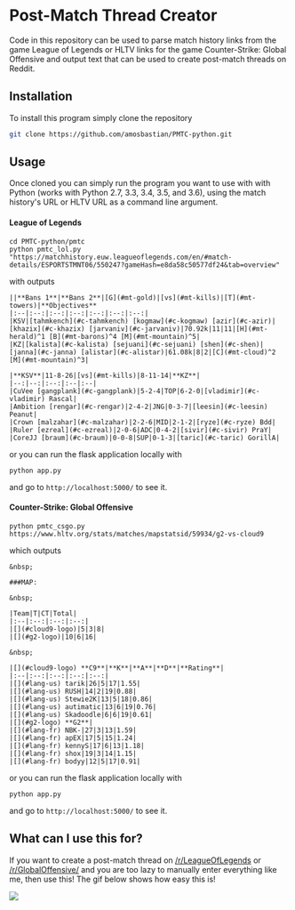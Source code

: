 Post-Match Thread Creator
====================

Code in this repository can be used to parse match history links from the game League of Legends or HLTV links for the game Counter-Strike: Global Offensive and output text that can be used to create post-match threads on Reddit.

Installation
--------------------
To install this program simply clone the repository

```bash
git clone https://github.com/amosbastian/PMTC-python.git
```
Usage
--------------------
Once cloned you can simply run the program you want to use with with Python (works with Python 2.7, 3.3, 3.4, 3.5, and 3.6), using the match history's URL or HLTV URL as a command line argument.

#### League of Legends

```
cd PMTC-python/pmtc
python pmtc_lol.py "https://matchhistory.euw.leagueoflegends.com/en/#match-details/ESPORTSTMNT06/550247?gameHash=e8da58c50577df24&tab=overview"
```

with outputs

```
||**Bans 1**|**Bans 2**|[G](#mt-gold)|[vs](#mt-kills)|[T](#mt-towers)|**Objectives**
|:--|:--:|:--:|:--:|:--:|:--:|:--:|
|KSV|[tahmkench](#c-tahmkench) [kogmaw](#c-kogmaw) [azir](#c-azir)|[khazix](#c-khazix) [jarvaniv](#c-jarvaniv)|70.92k|11|11|[H](#mt-herald)^1 [B](#mt-barons)^4 [M](#mt-mountain)^5|
|KZ|[kalista](#c-kalista) [sejuani](#c-sejuani) [shen](#c-shen)|[janna](#c-janna) [alistar](#c-alistar)|61.08k|8|2|[C](#mt-cloud)^2 [M](#mt-mountain)^3|

|**KSV**|11-8-26|[vs](#mt-kills)|8-11-14|**KZ**|
|--:|--:|:--:|:--|:--|
|CuVee [gangplank](#c-gangplank)|5-2-4|TOP|6-2-0|[vladimir](#c-vladimir) Rascal|
|Ambition [rengar](#c-rengar)|2-4-2|JNG|0-3-7|[leesin](#c-leesin) Peanut|
|Crown [malzahar](#c-malzahar)|2-2-6|MID|2-1-2|[ryze](#c-ryze) Bdd|
|Ruler [ezreal](#c-ezreal)|2-0-6|ADC|0-4-2|[sivir](#c-sivir) PraY|
|CoreJJ [braum](#c-braum)|0-0-8|SUP|0-1-3|[taric](#c-taric) GorillA|
```

or you can run the flask application locally with 

```
python app.py
```

and go to `http://localhost:5000/` to see it.

#### Counter-Strike: Global Offensive

```
python pmtc_csgo.py https://www.hltv.org/stats/matches/mapstatsid/59934/g2-vs-cloud9
```

which outputs

```
&nbsp;

###MAP: 

&nbsp;

|Team|T|CT|Total|
|:--|:--:|:--:|:--:|
|[](#cloud9-logo)|5|3|8|
|[](#g2-logo)|10|6|16|

&nbsp;

|[](#cloud9-logo) **C9**|**K**|**A**|**D**|**Rating**|
|:--|:--:|:--:|:--:|:--:|
|[](#lang-us) tarik|26|5|17|1.55|
|[](#lang-us) RUSH|14|2|19|0.88|
|[](#lang-us) Stewie2K|13|5|18|0.86|
|[](#lang-us) autimatic|13|6|19|0.76|
|[](#lang-us) Skadoodle|6|6|19|0.61|
|[](#g2-logo) **G2**|
|[](#lang-fr) NBK-|27|3|13|1.59|
|[](#lang-fr) apEX|17|5|15|1.24|
|[](#lang-fr) kennyS|17|6|13|1.18|
|[](#lang-fr) shox|19|3|14|1.15|
|[](#lang-fr) bodyy|12|5|17|0.91|

```

or you can run the flask application locally with 

```
python app.py
```

and go to `http://localhost:5000/` to see it.

What can I use this for?
--------------------
If you want to create a post-match thread on [/r/LeagueOfLegends](https://www.reddit.com/r/leagueoflegends/) or [/r/GlobalOffensive/](https://www.reddit.com/r/GlobalOffensive) and you are too lazy to manually enter everything like me, then use this! The gif below shows how easy this is!

![](https://i.imgur.com/ldoJQZt.gif)
